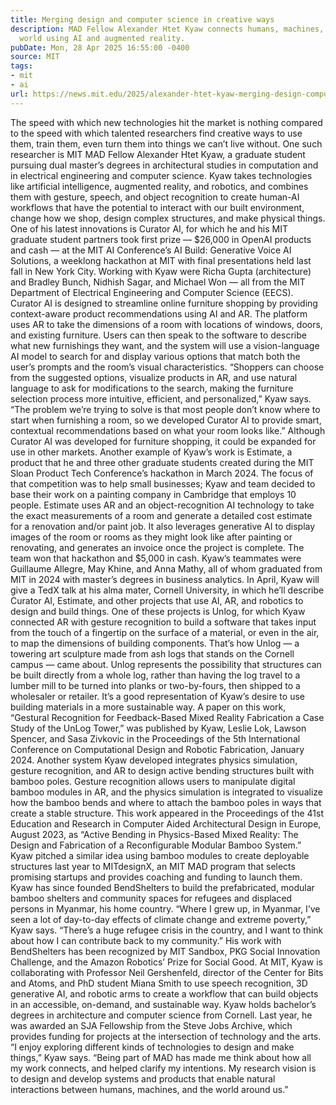 ```yaml
---
title: Merging design and computer science in creative ways
description: MAD Fellow Alexander Htet Kyaw connects humans, machines, and the physical
  world using AI and augmented reality.
pubDate: Mon, 28 Apr 2025 16:55:00 -0400
source: MIT
tags:
- mit
- ai
url: https://news.mit.edu/2025/alexander-htet-kyaw-merging-design-computer-science-in-creative-ways-0428
---
```


The speed with which new technologies hit the market is nothing compared to the speed with which talented researchers find creative ways to use them, train them, even turn them into things we can’t live without. One such researcher is MIT MAD Fellow Alexander Htet Kyaw, a graduate student pursuing dual master’s degrees in architectural studies in computation and in electrical engineering and computer science.
Kyaw takes technologies like artificial intelligence, augmented reality, and robotics, and combines them with gesture, speech, and object recognition to create human-AI workflows that have the potential to interact with our built environment, change how we shop, design complex structures, and make physical things.
One of his latest innovations is Curator AI, for which he and his MIT graduate student partners took first prize — $26,000 in OpenAI products and cash — at the MIT AI Conference’s AI Build: Generative Voice AI Solutions, a weeklong hackathon at MIT with final presentations held last fall in New York City. Working with Kyaw were Richa Gupta (architecture) and Bradley Bunch, Nidhish Sagar, and Michael Won — all from the MIT Department of Electrical Engineering and Computer Science (EECS).
Curator AI is designed to streamline online furniture shopping by providing context-aware product recommendations using AI and AR. The platform uses AR to take the dimensions of a room with locations of windows, doors, and existing furniture. Users can then speak to the software to describe what new furnishings they want, and the system will use a vision-language AI model to search for and display various options that match both the user’s prompts and the room’s visual characteristics.
“Shoppers can choose from the suggested options, visualize products in AR, and use natural language to ask for modifications to the search, making the furniture selection process more intuitive, efficient, and personalized,” Kyaw says. “The problem we’re trying to solve is that most people don’t know where to start when furnishing a room, so we developed Curator AI to provide smart, contextual recommendations based on what your room looks like.” Although Curator AI was developed for furniture shopping, it could be expanded for use in other markets.
Another example of Kyaw’s work is Estimate, a product that he and three other graduate students created during the MIT Sloan Product Tech Conference’s hackathon in March 2024. The focus of that competition was to help small businesses; Kyaw and team decided to base their work on a painting company in Cambridge that employs 10 people. Estimate uses AR and an object-recognition AI technology to take the exact measurements of a room and generate a detailed cost estimate for a renovation and/or paint job. It also leverages generative AI to display images of the room or rooms as they might look like after painting or renovating, and generates an invoice once the project is complete.
The team won that hackathon and $5,000 in cash. Kyaw’s teammates were Guillaume Allegre, May Khine, and Anna Mathy, all of whom graduated from MIT in 2024 with master’s degrees in business analytics.
In April, Kyaw will give a TedX talk at his alma mater, Cornell University, in which he’ll describe Curator AI, Estimate, and other projects that use AI, AR, and robotics to design and build things.
One of these projects is Unlog, for which Kyaw connected AR with gesture recognition to build a software that takes input from the touch of a fingertip on the surface of a material, or even in the air, to map the dimensions of building components. That’s how Unlog — a towering art sculpture made from ash logs that stands on the Cornell campus — came about.
Unlog represents the possibility that structures can be built directly from a whole log, rather than having the log travel to a lumber mill to be turned into planks or two-by-fours, then shipped to a wholesaler or retailer. It’s a good representation of Kyaw’s desire to use building materials in a more sustainable way. A paper on this work, “Gestural Recognition for Feedback-Based Mixed Reality Fabrication a Case Study of the UnLog Tower,” was published by Kyaw, Leslie Lok, Lawson Spencer, and Sasa Zivkovic in the Proceedings of the 5th International Conference on Computational Design and Robotic Fabrication, January 2024.
Another system Kyaw developed integrates physics simulation, gesture recognition, and AR to design active bending structures built with bamboo poles. Gesture recognition allows users to manipulate digital bamboo modules in AR, and the physics simulation is integrated to visualize how the bamboo bends and where to attach the bamboo poles in ways that create a stable structure. This work appeared in the Proceedings of the 41st Education and Research in Computer Aided Architectural Design in Europe, August 2023, as “Active Bending in Physics-Based Mixed Reality: The Design and Fabrication of a Reconfigurable Modular Bamboo System.”
Kyaw pitched a similar idea using bamboo modules to create deployable structures last year to MITdesignX, an MIT MAD program that selects promising startups and provides coaching and funding to launch them. Kyaw has since founded BendShelters to build the prefabricated, modular bamboo shelters and community spaces for refugees and displaced persons in Myanmar, his home country.
“Where I grew up, in Myanmar, I’ve seen a lot of day-to-day effects of climate change and extreme poverty,” Kyaw says. “There’s a huge refugee crisis in the country, and I want to think about how I can contribute back to my community.”
His work with BendShelters has been recognized by MIT Sandbox, PKG Social Innovation Challenge, and the Amazon Robotics’ Prize for Social Good.
At MIT, Kyaw is collaborating with Professor Neil Gershenfeld, director of the Center for Bits and Atoms, and PhD student Miana Smith to use speech recognition, 3D generative AI, and robotic arms to create a workflow that can build objects in an accessible, on-demand, and sustainable way. Kyaw holds bachelor’s degrees in architecture and computer science from Cornell. Last year, he was awarded an SJA Fellowship from the Steve Jobs Archive, which provides funding for projects at the intersection of technology and the arts.
“I enjoy exploring different kinds of technologies to design and make things,” Kyaw says. “Being part of MAD has made me think about how all my work connects, and helped clarify my intentions. My research vision is to design and develop systems and products that enable natural interactions between humans, machines, and the world around us.”